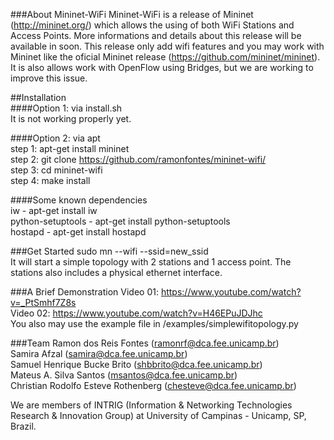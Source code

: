 ###About Mininet-WiFi
Mininet-WiFi is a release of Mininet (http://mininet.org/) which allows the using of both WiFi Stations and Access Points. More informations and details about this release will be available in soon. This release only add wifi features and you may work with Mininet like the oficial Mininet release (https://github.com/mininet/mininet). It is also allows work with OpenFlow using Bridges, but we are working to improve this issue.        

##Installation  
####Option 1: via install.sh  
It is not working properly yet.    
  
####Option 2: via apt  
step 1: apt-get install mininet  
step 2: git clone https://github.com/ramonfontes/mininet-wifi/  
step 3: cd mininet-wifi  
step 4: make install  

####Some known dependencies  
iw - apt-get install iw  
python-setuptools - apt-get install python-setuptools  
hostapd - apt-get install hostapd  

###Get Started
sudo mn --wifi --ssid=new_ssid  
It will start a simple topology with 2 stations and 1 access point. The stations also includes a physical ethernet interface.

###A Brief Demonstration
Video 01: https://www.youtube.com/watch?v=_PtSmhf7Z8s  
Video 02: https://www.youtube.com/watch?v=H46EPuJDJhc  
You also may use the example file in /examples/simplewifitopology.py

###Team
Ramon dos Reis Fontes (ramonrf@dca.fee.unicamp.br)  
Samira Afzal (samira@dca.fee.unicamp.br)  
Samuel Henrique Bucke Brito (shbbrito@dca.fee.unicamp.br)  
Mateus A. Silva Santos (msantos@dca.fee.unicamp.br)  
Christian Rodolfo Esteve Rothenberg (chesteve@dca.fee.unicamp.br)  

We are members of INTRIG (Information & Networking Technologies Research & Innovation Group) at University of Campinas - Unicamp, SP, Brazil.


